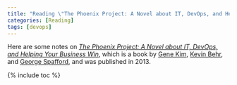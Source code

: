 ```yaml
---
title: "Reading \"The Phoenix Project: A Novel about IT, DevOps, and Helping Your Business Win\""
categories: [Reading]
tags: [devops]
---
```


Here are some notes on [*The Phoenix Project: A Novel about IT, DevOps, and Helping Your Business Win*](https://www.amazon.com/Phoenix-Project-DevOps-Helping-Business/dp/0988262592), which is a book by [Gene Kim](https://twitter.com/RealGeneKim), [Kevin Behr](https://twitter.com/kevinbehr), and [George Spafford](https://twitter.com/gspaff), and was published in 2013.

{% include toc %}
